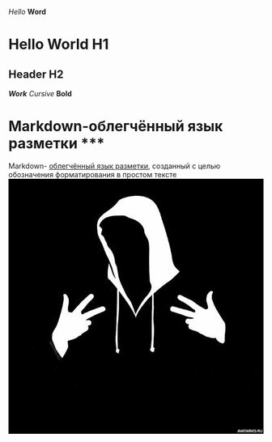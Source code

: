 *Hello* 
**Word**
# Hello World H1
## Header H2
***Work*** 
_Cursive_
__Bold__
# Markdown-облегчённый язык разметки ***
Markdown- [облегчённый язык разметки](https://ru.wikipedia.org/wiki/%D0%AF%D0%B7%D1%8B%D0%BA_%D1%80%D0%B0%D0%B7%D0%BC%D0%B5%D1%82%D0%BA%D0%B8), созданный с целью обозначения форматирования в простом тексте
![Image](avatarko_anonim.jpg)

